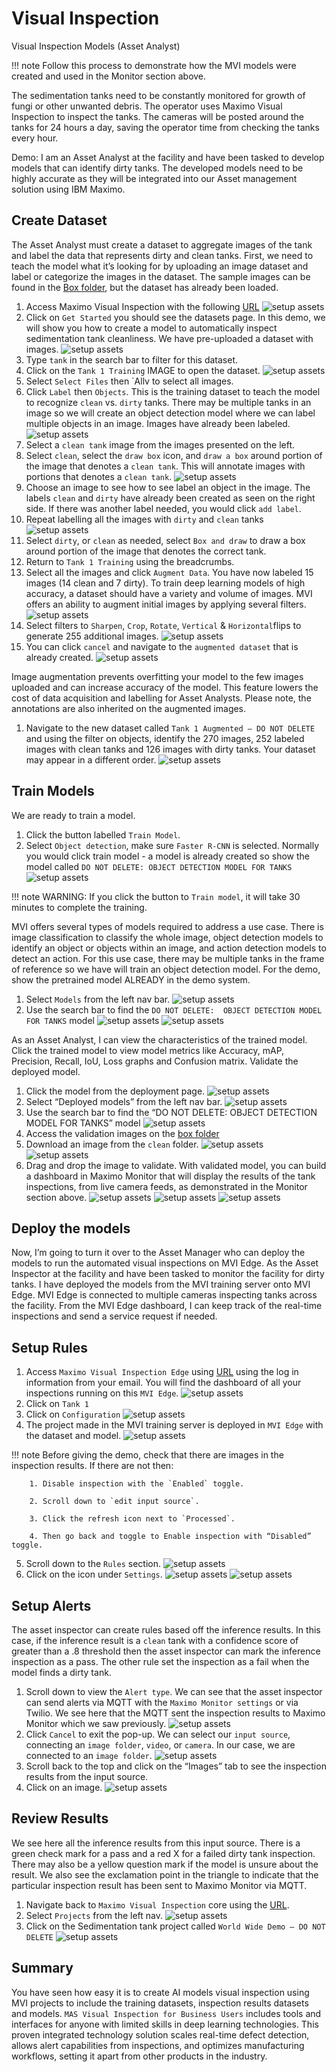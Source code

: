#  Visual Inspection

Visual Inspection Models (Asset Analyst)

!!! note
    Follow this process to demonstrate how the MVI models were created and used in the Monitor section above.

The sedimentation tanks need to be constantly monitored for growth of fungi or other unwanted debris. The operator uses Maximo Visual Inspection to inspect the tanks. The cameras will be posted around the tanks for 24 hours a day, saving the operator time from checking the tanks every hour.
 
Demo:  I am an Asset Analyst at the facility and have been tasked to develop models that can identify dirty tanks. The developed models need to be highly accurate as they will be integrated into our Asset management solution using IBM Maximo.


## Create Dataset


The Asset Analyst must create a dataset to aggregate images of the tank and label the data that represents dirty and clean tanks. First, we need to teach the model what it’s looking for by uploading an image dataset and label or categorize the images in the dataset.  The sample images can be found in the [Box folder](https://ibm.box.com/s/y5eh9l2t38fkddk856y96zfz0jc3ke0q), but the dataset has already been loaded.<br> 

1. Access Maximo Visual Inspection with the following [URL](https://gtmdemo.visualinspection.mviwwdemo.gtm-pat.com/#/)
![setup assets](img/MVI00016.png)
2. Click on `Get Started` you should see the datasets page. In this demo, we will show you how to create a model to automatically inspect sedimentation tank cleanliness. We have pre-uploaded a dataset with images.
![setup assets](img/MVI00017.png)
3. Type `tank` in the search bar to filter for this dataset.
4. Click on the `Tank 1 Training` IMAGE to open the dataset.
![setup assets](img/MVI0002.png)
5. Select `Select Files` then `Allv to select all images.
6. Click `Label` then `Objects`.  This is the training dataset to teach the model to recognize `clean` vs. `dirty` tanks. There may be multiple tanks in an image so we will create an object detection model where we can label multiple objects in an image.  Images have already been labeled.
![setup assets](img/MVI0003.png)
7. Select a `clean tank` image from the images presented on the left.
8. Select `clean`, select the `draw box` icon, and `draw a box` around portion of the image that denotes a `clean tank`.  This will annotate images with portions that denotes a `clean tank`. 
![setup assets](img/MVI00018.png)
9. Choose an image to see how to see label an object in the image.  The labels `clean` and `dirty` have already been created as seen on the right side. If there was another label needed, you would click `add label`.   
10. Repeat labelling all the images with `dirty` and `clean` tanks
![setup assets](img/MVI0005.png)
11. Select `dirty`, or `clean` as needed, select `Box and draw` to draw a box around portion of the image that denotes the correct tank.
12. Return to `Tank 1 Training` using the breadcrumbs.
13. Select all the images and click `Augment Data`.  You have now labeled 15 images (14 clean and 7 dirty). To train deep learning models of high accuracy, a dataset should have a variety and volume of images.  MVI offers an ability to augment initial images by applying several filters.  
![setup assets](img/MVI0006.png)
14. Select filters to `Sharpen`, `Crop`, `Rotate`, `Vertical` & `Horizontal`flips to generate 255 additional images. 
![setup assets](img/MVI0007.png)
15. You can click `cancel` and navigate to the `augmented dataset` that is already created.
![setup assets](img/MVI00022.png)

Image augmentation prevents overfitting your model to the few images uploaded and can increase accuracy of the model.  This feature lowers the cost of data acquisition and labelling for Asset Analysts. Please note, the annotations are also inherited on the augmented images.

1. Navigate to the new dataset called `Tank 1 Augmented – DO NOT DELETE` and using the filter on objects, identify the 270 images, 252 labeled images with clean tanks and 126 images with dirty tanks.  Your dataset may appear in a different order.
![setup assets](img/MVI0008.png)


## Train Models

We are ready to train a model.
1. Click the button labelled `Train Model`. 
2. Select `Object detection`, make sure `Faster R-CNN` is selected. Normally you would click train model - a model is already created so show the model called `DO NOT DELETE: OBJECT DETECTION MODEL FOR TANKS`
![setup assets](img/MVI0010.png)

!!! note
    WARNING:  If you click the button to `Train model`, it will take 30 minutes to complete the training. 

MVI offers several types of models required to address a use case. There is image classification to classify the whole image, object detection models to identify an object or objects within an image, and action detection models to detect an action. For this use case, there may be multiple tanks in the frame of reference so we have will train an object detection model.  For the demo, show the pretrained model ALREADY in the demo system.

1. Select `Models` from the left nav bar.
![setup assets](img/MVI0011.png)
2. Use the search bar to find the `DO NOT DELETE:  OBJECT DETECTION MODEL FOR TANKS` model
![setup assets](img/MVI0012.png)
![setup assets](img/MVI0013.png)

As an Asset Analyst, I can view the characteristics of the trained model. Click the trained model to view model metrics like Accuracy, mAP, Precision, Recall, IoU, Loss graphs and Confusion matrix.  Validate the deployed model. 

1. Click the model from the deployment page.
![setup assets](img/MVI0030.png)
2. Select “Deployed models” from the left nav bar.
![setup assets](img/MVI0031.png)
3. Use the search bar to find the “DO NOT DELETE:  OBJECT DETECTION MODEL FOR TANKS” model
![setup assets](img/MVI0032.png)
4. Access the validation images on the [box folder](https://ibm.box.com/s/ozscdc8xp6fuh7z2ndxhjunx8fk0aznh)
5. Download an image from the `clean` folder. 
![setup assets](img/MVI0033.png)
![setup assets](img/MVI0034.png)
6. Drag and drop the image to validate. With validated model, you can build a dashboard in Maximo Monitor that will display the results of the tank inspections, from live camera feeds, as demonstrated in the Monitor section above.
![setup assets](img/MVI0035.png)
![setup assets](img/MVI0036.png)
![setup assets](img/MVI0037.png)


## Deploy the models 

Now, I’m going to turn it over to the Asset Manager who can deploy the models to run the automated visual inspections on MVI Edge. As the Asset Inspector at the facility and have been tasked to monitor the facility for dirty tanks. I have deployed the models from the MVI training server onto MVI Edge. MVI Edge is connected to multiple cameras inspecting tanks across the facility. From the MVI Edge dashboard, I can keep track of the real-time inspections and send a service request if needed. 


## Setup Rules 

1. Access `Maximo Visual Inspection Edge` using [URL](https://mvie811v2-visualinspection-edge.mvi-wwdemo-d0ef7f39d9cfcd50dc3b8ae064f7a945-0000.us-south.containers.appdomain.cloud/#/login) using the log in information from your email. You will find the dashboard of all your inspections running on this `MVI Edge`.
![setup assets](img/MVIE001.png)
2. Click on `Tank 1`
3. Click on `Configuration`
![setup assets](img/MVIE0011.png)
4. The project made in the MVI training server is deployed in `MVI Edge` with the dataset and model.
![setup assets](img/MVIE002.png)

!!! note
    Before giving the demo, check that there are images in the inspection results. If there are not then:

        1. Disable inspection with the `Enabled` toggle. 
    
        2. Scroll down to `edit input source`. 
    
        3. Click the refresh icon next to `Processed`. 
    
        4. Then go back and toggle to Enable inspection with “Disabled” toggle.

5. Scroll down to the `Rules` section.
![setup assets](img/MVIE003.png)
6. Click on the icon under `Settings`.
![setup assets](img/MVIE0031.png)
![setup assets](img/MVIE004.png)

## Setup Alerts

The asset inspector can create rules based off the inference results. In this case, if the inference result is a `clean` tank with a confidence score of greater than a .8 threshold then the asset inspector can mark the inference inspection as a pass. The other rule set the inspection as a fail when the model finds a dirty tank. 

1. Scroll down to view the `Alert type`.  We can see that the asset inspector can send alerts via MQTT with the `Maximo Monitor settings` or via Twilio. We see here that the MQTT sent the inspection results to Maximo Monitor which we saw previously.
![setup assets](img/MVIE005.png)
2. Click `Cancel` to exit the pop-up. We can select our `input source`, connecting an `image folder`, `video`, or `camera`.  In our case, we are connected to an `image folder`.
![setup assets](img/MVIE0051.png)
3. Scroll back to the top and click on the “Images” tab to see the inspection results from the input source. 
4. Click on an image.
![setup assets](img/MVIE006.png)

## Review Results
We see here all the inference results from this input source. There is a green check mark for a pass and a red X for a failed dirty tank inspection. There may also be a yellow question mark if the model is unsure about the result. We also see the exclamation point in the triangle to indicate that the particular inspection result has been sent to Maximo Monitor via MQTT.

1. Navigate back to `Maximo Visual Inspection` core using the [URL](https://gtmdemo.visualinspection.mviwwdemo.gtm-pat.com/#/).
2. Select `Projects` from the left nav.
![setup assets](img/MVIE007.png) 
3. Click on the Sedimentation tank project called `World Wide Demo – DO NOT DELETE` 
![setup assets](img/MVIE0071.png) 


## Summary
You have seen how easy it is to create AI models visual inspection using MVI projects to include the training datasets, inspection results datasets and models.  `MAS Visual Inspection for Business Users` includes tools and interfaces for anyone with limited skills in deep learning technologies.  This proven integrated technology solution scales real-time defect detection, allows alert capabilities from inspections, and optimizes manufacturing workflows, setting it apart from other products in the industry.





